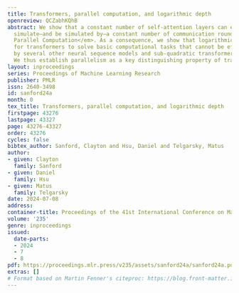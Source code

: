 ```yaml
---
title: Transformers, parallel computation, and logarithmic depth
openreview: QCZabhKQhB
abstract: We show that a constant number of self-attention layers can efficiently
  simulate—and be simulated by—a constant number of communication rounds of <em>Massively
  Parallel Computation</em>. As a consequence, we show that logarithmic-depth is sufficient
  for transformers to solve basic computational tasks that cannot be efficiently solved
  by several other neural sequence models and sub-quadratic transformer approximations.
  We thus establish parallelism as a key distinguishing property of transformers.
layout: inproceedings
series: Proceedings of Machine Learning Research
publisher: PMLR
issn: 2640-3498
id: sanford24a
month: 0
tex_title: Transformers, parallel computation, and logarithmic depth
firstpage: 43276
lastpage: 43327
page: 43276-43327
order: 43276
cycles: false
bibtex_author: Sanford, Clayton and Hsu, Daniel and Telgarsky, Matus
author:
- given: Clayton
  family: Sanford
- given: Daniel
  family: Hsu
- given: Matus
  family: Telgarsky
date: 2024-07-08
address:
container-title: Proceedings of the 41st International Conference on Machine Learning
volume: '235'
genre: inproceedings
issued:
  date-parts:
  - 2024
  - 7
  - 8
pdf: https://proceedings.mlr.press/v235/assets/sanford24a/sanford24a.pdf
extras: []
# Format based on Martin Fenner's citeproc: https://blog.front-matter.io/posts/citeproc-yaml-for-bibliographies/
---
```

